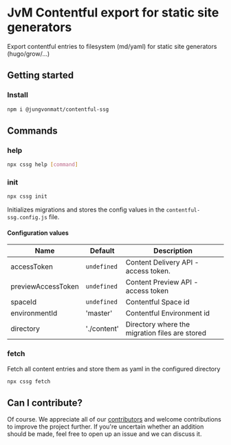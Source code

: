 # JvM Contentful export for static site generators
Export contentful entries to filesystem (md/yaml) for static site generators (hugo/grow/...)

## Getting started

### Install

```bash
npm i @jungvonmatt/contentful-ssg
```

## Commands

### help

```bash
npx cssg help [command]
```

### init

```bash
npx cssg init
```

Initializes migrations and stores the config values in the `contentful-ssg.config.js` file.

#### Configuration values

| Name               | Default        | Description                                           |
| ------------------ | -------------- | ------------------------------------------------------|
| accessToken        | `undefined`    | Content Delivery API - access token.                  |
| previewAccessToken | `undefined`    | Content Preview API - access token                    |
| spaceId            | `undefined`    | Contentful Space id                                   |
| environmentId      | 'master'       | Contentful Environment id                             |
| directory          | './content'    | Directory where the migration files are stored        |


### fetch

Fetch all content entries and store them as yaml in the configured directory

```bash
npx cssg fetch
```

## Can I contribute?

Of course. We appreciate all of our [contributors](https://github.com/jungvonmatt/contentful-migrations/graphs/contributors) and
welcome contributions to improve the project further. If you're uncertain whether an addition should be made, feel
free to open up an issue and we can discuss it.
